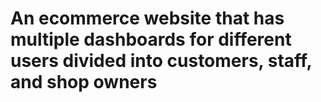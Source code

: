 # An ecommerce website that has multiple dashboards for different users divided into customers, staff, and shop owners
